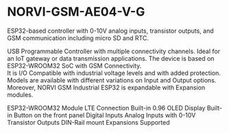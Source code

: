 # NORVI-GSM-AE04-V-G
ESP32-based controller with 0-10V analog inputs, transistor outputs, and GSM communication including micro SD and RTC. 

USB Programmable Controller with multiple connectivity channels. 
Ideal for an IoT gateway or data transmission applications. 
The device is based on ESP32-WROOM32 SoC with GSM Connectivity.  
It is I/O Compatible with industrial voltage levels and with added protection. 
Models are available with different variations on Input and Output options. 
Moreover, NORVI GSM Industrial ESP32 is expandable with Expansion modules. 

ESP32-WROOM32 Module
LTE Connection
Built-in 0.96 OLED Display
Built-in Button on the front panel
Digital Inputs
Analog Inputs with 0-10V
Transistor Outputs
DIN-Rail mount
Expansions Supported
